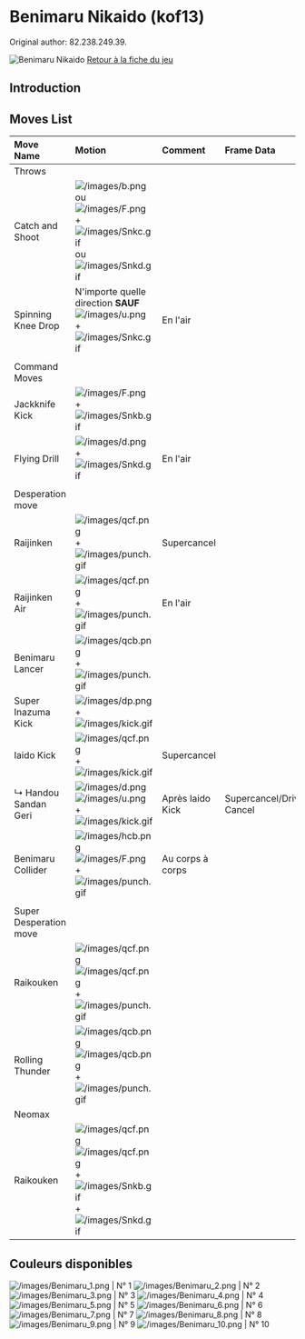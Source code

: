 # Benimaru Nikaido (kof13)

Original author: 82.238.249.39.

![Benimaru Nikaido](/images/Benimarukof13.gif "Benimaru Nikaido")
[Retour à la fiche du
jeu](http://basgrospoing.fr/wiki/index.php?title=The_King_of_Fighters_XIII)

## Introduction

## Moves List

| Move Name              | Motion                                                                                                                                                           | Comment          | Frame Data               | Cancelable | Damage LOW/HIGH/EX |
|:-----------------------|:-----------------------------------------------------------------------------------------------------------------------------------------------------------------|:-----------------|:-------------------------|:-----------|:-------------------|
| Throws                 |                                                                                                                                                                  |                  |                          |            |                    |
| Catch and Shoot        | ![](/images/b.png "/images/b.png") ou ![](/images/F.png "/images/F.png") + ![](/images/Snkc.gif "/images/Snkc.gif") ou ![](/images/Snkd.gif "/images/Snkd.gif")  |                  |                          |            | 100                |
| Spinning Knee Drop     | N'importe quelle direction **SAUF**![](/images/u.png "/images/u.png") + ![](/images/Snkc.gif "/images/Snkc.gif")                                                 | En l'air         |                          |            | 125                |
|                        |                                                                                                                                                                  |                  |                          |            |                    |
| Command Moves          |                                                                                                                                                                  |                  |                          |            |                    |
| Jackknife Kick         | ![](/images/F.png "/images/F.png") + ![](/images/Snkb.gif "/images/Snkb.gif")                                                                                    |                  |                          | oui        | 65                 |
| Flying Drill           | ![](/images/d.png "/images/d.png") + ![](/images/Snkd.gif "/images/Snkd.gif")                                                                                    | En l'air         |                          | non        |                    |
|                        |                                                                                                                                                                  |                  |                          |            |                    |
| Desperation move       |                                                                                                                                                                  |                  |                          |            |                    |
| Raijinken              | ![](/images/qcf.png "/images/qcf.png") + ![](/images/punch.gif "/images/punch.gif")                                                                              | Supercancel      |                          |            | 35x2               |
| Raijinken Air          | ![](/images/qcf.png "/images/qcf.png") + ![](/images/punch.gif "/images/punch.gif")                                                                              | En l'air         |                          |            | 35x2               |
| Benimaru Lancer        | ![](/images/qcb.png "/images/qcb.png") + ![](/images/punch.gif "/images/punch.gif")                                                                              |                  |                          |            |                    |
| Super Inazuma Kick     | ![](/images/dp.png "/images/dp.png") + ![](/images/kick.gif "/images/kick.gif")                                                                                  |                  |                          |            |                    |
| Iaido Kick             | ![](/images/qcf.png "/images/qcf.png") + ![](/images/kick.gif "/images/kick.gif")                                                                                | Supercancel      |                          |            |                    |
| ↳ Handou Sandan Geri   | ![](/images/d.png "/images/d.png")![](/images/u.png "/images/u.png") + ![](/images/kick.gif "/images/kick.gif")                                                  | Après Iaido Kick | Supercancel/Drive Cancel |            |                    |
| Benimaru Collider      | ![](/images/hcb.png "/images/hcb.png")![](/images/F.png "/images/F.png") + ![](/images/punch.gif "/images/punch.gif")                                            | Au corps à corps |                          |            |                    |
|                        |                                                                                                                                                                  |                  |                          |            |                    |
| Super Desperation move |                                                                                                                                                                  |                  |                          |            |                    |
| Raikouken              | ![](/images/qcf.png "/images/qcf.png")![](/images/qcf.png "/images/qcf.png") +![](/images/punch.gif "/images/punch.gif")                                         |                  |                          |            |                    |
| Rolling Thunder        | ![](/images/qcb.png "/images/qcb.png")![](/images/qcb.png "/images/qcb.png") + ![](/images/punch.gif "/images/punch.gif")                                        |                  |                          |            |                    |
| Neomax                 |                                                                                                                                                                  |                  |                          |            |                    |
| Raikouken              | ![](/images/qcf.png "/images/qcf.png")![](/images/qcf.png "/images/qcf.png") + ![](/images/Snkb.gif "/images/Snkb.gif")+![](/images/Snkd.gif "/images/Snkd.gif") |                  |                          |            |                    |

## Couleurs disponibles

![](/images/Benimaru_1.png "/images/Benimaru_1.png") \| N° 1
![](/images/Benimaru_2.png "/images/Benimaru_2.png") \| N° 2
![](/images/Benimaru_3.png "/images/Benimaru_3.png") \| N° 3
![](/images/Benimaru_4.png "/images/Benimaru_4.png") \| N° 4
![](/images/Benimaru_5.png "/images/Benimaru_5.png") \| N° 5
![](/images/Benimaru_6.png "/images/Benimaru_6.png") \| N° 6
![](/images/Benimaru_7.png "/images/Benimaru_7.png") \| N° 7
![](/images/Benimaru_8.png "/images/Benimaru_8.png") \| N° 8
![](/images/Benimaru_9.png "/images/Benimaru_9.png") \| N° 9
![](/images/Benimaru_10.png "/images/Benimaru_10.png") \| N° 10
